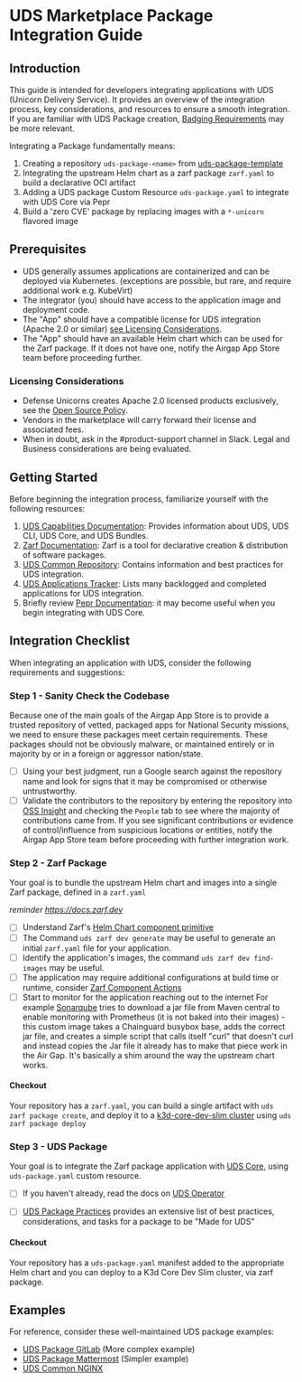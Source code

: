 # UDS Marketplace Package Integration Guide

## Introduction

This guide is intended for developers integrating applications with UDS (Unicorn Delivery Service). It provides an overview of the integration process, key considerations, and resources to ensure a smooth integration. If you are familiar with UDS Package creation, [Badging Requirements](./requirements/uds-package-requirements.md) may be more relevant.

Integrating a Package fundamentally means:
1. Creating a repository `uds-package-<name>` from [uds-package-template](https://github.com/defenseunicorns/uds-package-template)
2. Integrating the upstream Helm chart as a zarf package `zarf.yaml` to build a declarative OCI artifact
3. Adding a UDS package Custom Resource `uds-package.yaml` to integrate with UDS Core via Pepr
4. Build a 'zero CVE' package by replacing images with a `*-unicorn` flavored image

## Prerequisites

- UDS generally assumes applications are containerized and can be deployed via Kubernetes. (exceptions are possible, but rare, and require additional work e.g. KubeVirt)
- The integrator (you) should have access to the application image and deployment code.
- The "App" should have a compatible license for UDS integration (Apache 2.0 or similar) [see Licensing Considerations](#licensing-considerations).
- The "App" should have an available Helm chart which can be used for the Zarf package. If it does not have one, notify the Airgap App Store team before proceeding further.

### Licensing Considerations

- Defense Unicorns creates Apache 2.0 licensed products exclusively, see the [Open Source Policy](https://github.com/defenseunicorns/uds-common/blob/main/docs/adrs/0002-apache-2.0-for-all-uds-products.md).
- Vendors in the marketplace will carry forward their license and associated fees.
- When in doubt, ask in the #product-support channel in Slack. Legal and Business considerations are being evaluated.


## Getting Started

Before beginning the integration process, familiarize yourself with the following resources:

1. [UDS Capabilities Documentation](https://uds.defenseunicorns.com/overview/uds-structure/#uds-core-capabilities): Provides information about UDS, UDS CLI, UDS Core, and UDS Bundles.
2. [Zarf Documentation](https://docs.zarf.dev): Zarf is a tool for declarative creation & distribution of software packages.
3. [UDS Common Repository](https://github.com/defenseunicorns/uds-common): Contains information and best practices for UDS integration.
4. [UDS Applications Tracker](https://coda.io/d/Product_dGmk3eNjmm8/Applications_suCbOWqL#_lu8fEKSc): Lists many backlogged and completed applications for UDS integration.
5. Briefly review [Pepr Documentation](https://docs.pepr.dev/): it may become useful when you begin integrating with UDS Core.

## Integration Checklist

When integrating an application with UDS, consider the following requirements and suggestions:

### Step 1 - Sanity Check the Codebase

Because one of the main goals of the Airgap App Store is to provide a trusted repository of vetted, packaged apps for National Security missions, we need to ensure these packages meet certain requirements. These packages should not be obviously malware, or maintained entirely or in majority by or in a foreign or aggressor nation/state.

- [ ] Using your best judgment, run a Google search against the repository name and look for signs that it may be compromised or otherwise untrustworthy.
- [ ] Validate the contributors to the repository by entering the repository into [OSS Insight](https://ossinsight.io) and checking the `People` tab to see where the majority of contributions came from. If you see significant contributions or evidence of control/influence from suspicious locations or entities, notify the Airgap App Store team before proceeding with further integration work.

### Step 2 - Zarf Package

Your goal is to bundle the upstream Helm chart and images into a single Zarf package, defined in a `zarf.yaml`

*reminder https://docs.zarf.dev*

- [ ] Understand Zarf's [Helm Chart component primitive](https://docs.zarf.dev/ref/components/#helm-charts)
- [ ] The Command `uds zarf dev generate` may be useful to generate an initial `zarf.yaml` file for your application.
- [ ] Identify the application's images, the command `uds zarf dev find-images` may be useful.
- [ ] The application may require additional configurations at build time or runtime, consider [Zarf Component Actions](https://docs.zarf.dev/ref/examples/component-actions/)
- [ ] Start to monitor for the application reaching out to the internet For example [Sonarqube](https://github.com/defenseunicorns/uds-package-sonarqube/tree/main/src/monitoring-image) tries to download a jar file from Maven central to enable monitoring with Prometheus (it is not baked into their images) - this custom image takes a Chainguard busybox base, adds the correct jar file, and creates a simple script that calls itself "curl" that doesn't curl and instead copies the Jar file it already has to make that piece work in the Air Gap. It's basically a shim around the way the upstream chart works.

#### Checkout
Your repository has a `zarf.yaml`, you can build a single artifact with `uds zarf package create`, and deploy it to a [k3d-core-dev-slim cluster](https://github.com/defenseunicorns/uds-core?tab=readme-ov-file#uds-package-development) using `uds zarf package deploy`

### Step 3 - UDS Package

Your goal is to integrate the Zarf package application with [UDS Core](https://github.com/defenseunicorns/uds-core), using `uds-package.yaml` custom resource.

- [ ] If you haven't already, read the docs on [UDS Operator](https://uds.defenseunicorns.com/core/configuration/uds-operator/)

- [ ] [UDS Package Practices](https://github.com/defenseunicorns/uds-common/blob/main/docs/uds-packages/requirements/uds-package-requirements.md) provides an extensive list of best practices, considerations, and tasks for a package to be "Made for UDS"

#### Checkout
Your repository has a `uds-package.yaml` manifest added to the appropriate Helm chart and you can deploy to a K3d Core Dev Slim cluster, via zarf package.

## Examples

For reference, consider these well-maintained UDS package examples:
- [UDS Package GitLab](https://github.com/defenseunicorns/uds-package-gitlab) (More complex example)
- [UDS Package Mattermost](https://github.com/defenseunicorns/uds-package-mattermost) (Simpler example)
- [UDS Common NGINX](https://github.com/defenseunicorns/uds-common)
